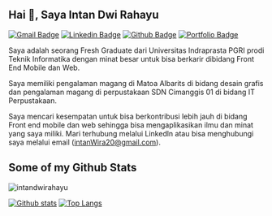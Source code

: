 ## Hai 👋, Saya Intan Dwi Rahayu
[![Gmail Badge](https://img.shields.io/badge/-intanWira20@gmail.com-c14438?style=flat&logo=Gmail&logoColor=white&link=mailto:intanWira20@gmail.com)](mailto:intanWira20@gmail.com) 
[![Linkedin Badge](https://img.shields.io/badge/-intandwirahayu-0072b1?style=flat&logo=Linkedin&logoColor=white&link=https://www.linkedin.com/in/intandwirahayu/)](https://www.linkedin.com/in/intandwirahayu/) [![Github Badge](https://img.shields.io/badge/-intandwirahayu-grey?style=flat&logo=github&logoColor=white&link=https://github.com/intandwirahayu/)](https://www.github.com/intandwirahayu/) [![Portfolio Badge](https://img.shields.io/badge/portfolio-web-blue?style=flat&link=https://www.behance.net/intandwirahayuu/)](https://www.behance.net/intandwirahayuu/) <p align='left'>Saya adalah seorang Fresh Graduate dari Universitas Indraprasta PGRI prodi Teknik Informatika dengan minat besar untuk bisa berkarir dibidang Front End Mobile dan Web.

Saya memiliki pengalaman magang di Matoa Albarits di bidang desain grafis dan pengalaman magang di perpustakaan SDN Cimanggis 01 di bidang IT Perpustakaan.

Saya mencari kesempatan untuk bisa berkontribusi lebih jauh di bidang Front end mobile dan web sehingga bisa mengaplikasikan ilmu dan minat yang saya miliki. Mari terhubung melalui Linkedln atau bisa menghubungi saya melalui email (intanWira20@gmail.com).</p>
## Some of my Github Stats
<p align=left> <img src=https://komarev.com/ghpvc/?username=intandwirahayu alt=intandwirahayu /> </p>

[![Github stats](https://github-readme-stats.vercel.app/api?username=intandwirahayu&show_icons=true&include_all_commits=true)](https://github.com/intandwirahayu/github-readme-stats)
[![Top Langs](https://github-readme-stats.vercel.app/api/top-langs/?username=intandwirahayu&layout=compact)](https://github.com/intandwirahayu/github-readme-stats)
